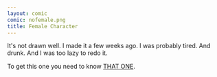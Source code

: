 ```yaml
---
layout: comic
comic: nofemale.png
title: Female Character
---
```


It's not drawn well. 
I made it a few weeks ago. 
I was probably tired. 
And drunk. 
And I was too lazy to redo it.

To get this one you need to know [THAT ONE](http://lolnein.com/2013/03/09/cheguewho/).
